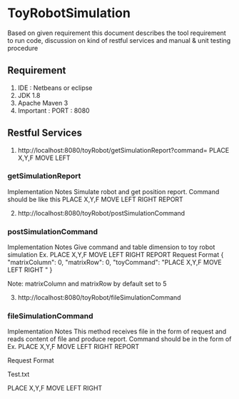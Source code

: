 # ToyRobotSimulation
Based on given requirement this document describes the tool requirement to run code, discussion on kind of restful services and manual & unit testing procedure

## Requirement
1.	IDE : Netbeans or eclipse
1.	JDK 1.8
1.	Apache Maven 3
1.	Important : PORT : 8080 

## Restful Services	
1.	http://localhost:8080/toyRobot/getSimulationReport?command= PLACE X,Y,F MOVE LEFT

### getSimulationReport

Implementation Notes
Simulate robot and get position report. Command should be like this PLACE X,Y,F MOVE LEFT RIGHT REPORT

2.	http://localhost:8080/toyRobot/postSimulationCommand

### postSimulationCommand

Implementation Notes
Give command and table dimension to toy robot simulation Ex. PLACE X,Y,F MOVE LEFT RIGHT REPORT
Request Format
{
  "matrixColumn": 0,
  "matrixRow": 0,
  "toyCommand": "PLACE X,Y,F MOVE LEFT RIGHT "
}

Note: matrixColumn and matrixRow by default set to 5


3.	http://localhost:8080/toyRobot/fileSimulationCommand

### fileSimulationCommand

Implementation Notes
This method receives file in the form of request and reads content of file and produce report. Command should be in the form of Ex. PLACE X,Y,F MOVE LEFT RIGHT REPORT

Request Format

Test.txt


PLACE X,Y,F MOVE LEFT RIGHT

